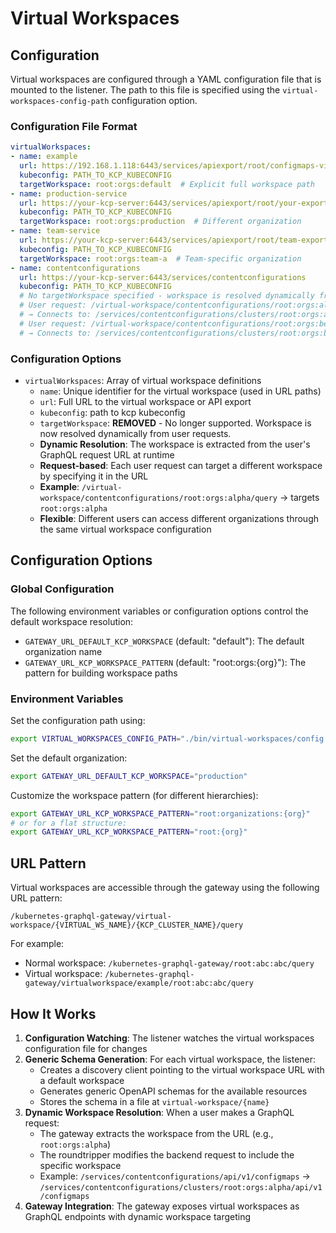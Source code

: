 # Virtual Workspaces

## Configuration

Virtual workspaces are configured through a YAML configuration file that is mounted to the listener. The path to this file is specified using the `virtual-workspaces-config-path` configuration option.

### Configuration File Format

```yaml
virtualWorkspaces:
- name: example
  url: https://192.168.1.118:6443/services/apiexport/root/configmaps-view
  kubeconfig: PATH_TO_KCP_KUBECONFIG
  targetWorkspace: root:orgs:default  # Explicit full workspace path
- name: production-service
  url: https://your-kcp-server:6443/services/apiexport/root/your-export
  kubeconfig: PATH_TO_KCP_KUBECONFIG
  targetWorkspace: root:orgs:production  # Different organization
- name: team-service
  url: https://your-kcp-server:6443/services/apiexport/root/team-export
  kubeconfig: PATH_TO_KCP_KUBECONFIG
  targetWorkspace: root:orgs:team-a  # Team-specific organization
- name: contentconfigurations
  url: https://your-kcp-server:6443/services/contentconfigurations
  kubeconfig: PATH_TO_KCP_KUBECONFIG
  # No targetWorkspace specified - workspace is resolved dynamically from user request:
  # User request: /virtual-workspace/contentconfigurations/root:orgs:alpha/query
  # → Connects to: /services/contentconfigurations/clusters/root:orgs:alpha/api/v1/configmaps
  # User request: /virtual-workspace/contentconfigurations/root:orgs:beta/query  
  # → Connects to: /services/contentconfigurations/clusters/root:orgs:beta/api/v1/configmaps
```

### Configuration Options

- `virtualWorkspaces`: Array of virtual workspace definitions
  - `name`: Unique identifier for the virtual workspace (used in URL paths)
  - `url`: Full URL to the virtual workspace or API export
  - `kubeconfig`: path to kcp kubeconfig
  - `targetWorkspace`: **REMOVED** - No longer supported. Workspace is now resolved dynamically from user requests.
  - **Dynamic Resolution**: The workspace is extracted from the user's GraphQL request URL at runtime
  - **Request-based**: Each user request can target a different workspace by specifying it in the URL
  - **Example**: `/virtual-workspace/contentconfigurations/root:orgs:alpha/query` → targets `root:orgs:alpha`
  - **Flexible**: Different users can access different organizations through the same virtual workspace configuration

## Configuration Options

### Global Configuration

The following environment variables or configuration options control the default workspace resolution:

- `GATEWAY_URL_DEFAULT_KCP_WORKSPACE` (default: "default"): The default organization name
- `GATEWAY_URL_KCP_WORKSPACE_PATTERN` (default: "root:orgs:{org}"): The pattern for building workspace paths

### Environment Variables

Set the configuration path using:

```bash
export VIRTUAL_WORKSPACES_CONFIG_PATH="./bin/virtual-workspaces/config.yaml"
```

Set the default organization:

```bash
export GATEWAY_URL_DEFAULT_KCP_WORKSPACE="production"
```

Customize the workspace pattern (for different hierarchies):

```bash
export GATEWAY_URL_KCP_WORKSPACE_PATTERN="root:organizations:{org}"
# or for a flat structure:
export GATEWAY_URL_KCP_WORKSPACE_PATTERN="root:{org}"
```

## URL Pattern

Virtual workspaces are accessible through the gateway using the following URL pattern:

```
/kubernetes-graphql-gateway/virtual-workspace/{VIRTUAL_WS_NAME}/{KCP_CLUSTER_NAME}/query
```

For example:
- Normal workspace: `/kubernetes-graphql-gateway/root:abc:abc/query`
- Virtual workspace: `/kubernetes-graphql-gateway/virtualworkspace/example/root:abc:abc/query`

## How It Works

1. **Configuration Watching**: The listener watches the virtual workspaces configuration file for changes
2. **Generic Schema Generation**: For each virtual workspace, the listener:
   - Creates a discovery client pointing to the virtual workspace URL with a default workspace
   - Generates generic OpenAPI schemas for the available resources
   - Stores the schema in a file at `virtual-workspace/{name}`
3. **Dynamic Workspace Resolution**: When a user makes a GraphQL request:
   - The gateway extracts the workspace from the URL (e.g., `root:orgs:alpha`)
   - The roundtripper modifies the backend request to include the specific workspace
   - Example: `/services/contentconfigurations/api/v1/configmaps` → `/services/contentconfigurations/clusters/root:orgs:alpha/api/v1/configmaps`
4. **Gateway Integration**: The gateway exposes virtual workspaces as GraphQL endpoints with dynamic workspace targeting
